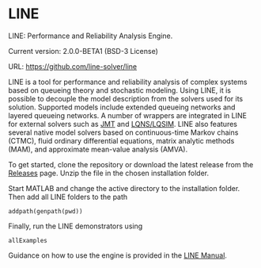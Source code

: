 # LINE
LINE: Performance and Reliability Analysis Engine.

Current version: 2.0.0-BETA1 (BSD-3 License)

URL: https://github.com/line-solver/line

LINE is a tool for performance and reliability analysis of complex systems based on queueing theory and stochastic modeling. Using LINE, it is possible to decouple the model description from the solvers used for its solution. Supported models include extended queueing networks and layered queueing networks. A number of wrappers are integrated in LINE for external solvers such as [JMT](http://jmt.sourceforge.net/) and [LQNS/LQSIM](http://www.sce.carleton.ca/rads/lqns/lqn-documentation/). LINE also features several native model solvers based on continuous-time Markov chains (CTMC), fluid ordinary differential equations, matrix analytic methods (MAM), and approximate mean-value analysis (AMVA). 

To get started, clone the repository or download the latest release from the [Releases](https://github.com/line-solver/line/releases) page. Unzip the file in the chosen installation folder.

Start MATLAB and change the active directory to the installation folder. Then add all LINE folders to the path
```
addpath(genpath(pwd))
```
Finally, run the LINE demonstrators using
```
allExamples
```
Guidance on how to use the engine is provided in the [LINE Manual](https://github.com/line-solver/line/raw/master/doc/LINE.pdf).
